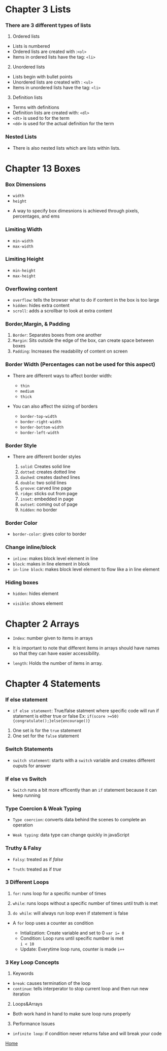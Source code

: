 # Chapter 3 Lists

### There are 3 different types of lists 

1. Ordered lists 

  - Lists is numbered 
  -  Ordered lists are created with :`<ol>`
  - Items in ordered lists have the tag: `<li>`
2. Unordered lists 

  - Lists begin with bullet points 
  - Unordered lists are created with : `<ul>`
  - Items in unordered lists have the tag: `<li>`
3. Definition lists 

  - Terms with definitions 
  - Definition lists are created with: `<dl>`
  - `<dt>` is used to for the term 
  - `<dd>` is used for the actual definition for the term 

### Nested Lists 

- There is also nested lists which are lists within lists. 


# Chapter 13 Boxes

### Box Dimensions 

  * `width`
  * `height`

  - A way to specify box dimesnions is achieved through pixels, percentages, and ems

### Limiting Width

  * `min-width`
  * `max-width`

### Limiting Height 

  * `min-height`
  * `max-height`

### Overflowing content

  * `overflow`: tells the browser what to do if content in the box is too large
  * `hidden`: hides extra content
  * `scroll`: adds a scrollbar to look at extra content

### Border,Margin, & Padding 

1. `Border`: Separates boxes from one another
2. `Margin`: Sits outside the edge of the box, can create space between boxes 
3. `Padding`: Increases the readability of content on screen

### Border Width (Percentages can not be used for this aspect)

- There are different ways to affect border width: 
    - `thin`
    - `medium`
    - `thick`

- You can also affect the sizing of borders
    - `border-top-width`
    - `border-right-width`
    - `border-bottom-width`
    - `border-left-width`

### Border Style 

- There are different border styles 

  1. `solid`: Creates solid line
  2. `dotted`: creates dotted line 
  3. `dashed`: creates dashed lines 
  4. `double`: two solid lines 
  5. `groove`: carved line page
  6. `ridge`: sticks out from page
  7. `inset`: embedded in page 
  8. `outset`: coming out of page 
  9. `hidden`: no border

### Border Color 

  - `border-color`: gives color to border

### Change inline/block

- `inline`: makes block level element in line
- `block`: makes in line element in block
- `in-line block`: makes block level element to flow like a in line element


### Hiding boxes 

- `hidden`: hides element

- `visible`: shows element

# Chapter 2 Arrays 

- `Index`: number given to items in arrays

- It is important to note that different items in arrays should have names so that they can have easier accessibility. 

- `length`: Holds the number of items in array. 

# Chapter 4 Statements 


### If else statement

- `if else statement`: True/false statment where specific code will run if statement is either true or false 
    Ex: `if(score >=50){congratulate();}else{encourage()}`

1. One set is for the `true` statement 
2. One set for the `false` statement

### Switch Statements 

- `switch statement`: starts with a `switch` variable and creates different ouputs for answer

### If else vs Switch 

- `Switch` runs a bit more efficently than an `if` statement because it can keep running

### Type Coercion & Weak Typing 

- `Type coercion`: converts data behind the scenes to complete an operation 

- `Weak typing`: data type can change quickly in javaScript 

### Truthy & Falsy 

- `Falsy`: treated as if *false*

- `Truth`: treated as if *true*

### 3 Different Loops 

1. `for`: runs loop for a specific number of times

2. `while`: runs loops without a specific number of times until truth is met

3. `do while`: will always run loop even if statement is false

- A `for` loop uses a counter as condition

  - Intialization: Create variable and set to 0
    `var i= 0`
  - Condition: Loop runs until specific number is met  
    `i < 10`
  - Update: Everytime loop runs, counter is made
    `i++`

### 3 Key Loop Concepts 

1. Keywords 

  - `break`: causes termination of the loop
  - `continue`: tells interperator to stop current loop and then run new iteration

2. Loops&Arrays 
  - Both work hand in hand to make sure loop runs properly

3. Performance Issues
  - `infinite loop`: if condition never returns false and will break your code


[Home](README.md)
